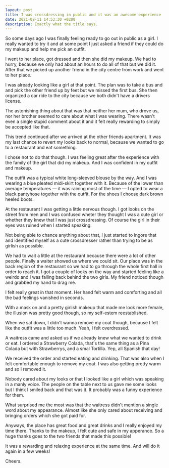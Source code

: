 ```yaml
---
layout: post
title: I was crossdressing in public and it was an awesome experience
date: 2021-08-11 14:53:30 +0200
description: Exactly what the title says.
---
```



So some days ago I was finally feeling ready to go out in public as a girl.
I really wanted to try it and at some point I just asked a friend if they could do my makeup and help me pick an outfit.

I went to her place, got dressed and then she did my makeup.
We had to hurry, because we only had about an hours to do all of that but we did it.
After that we picked up another friend in the city centre from work and went to her place.

I was already looking like a girl at that point.
The plan was to take a bus and and pick the other friend up by feet but we missed the first bus.
She then organized a car ride to the city because we both didn't have a drivers license.

The astonishing thing about that was that neither her mum, who drove us, nor her brother seemed to care about what I was wearing.
There wasn't even a single stupid comment about it and it felt really rewarding to simply be accepted like that.

This trend continued after we arrived at the other friends apartment.
It was my last chance to revert my looks back to normal, because we wanted to go to a restaurant and eat something.

I chose not to do that though.
I was feeling great after the experience with the family of the girl that did my makeup.
And I was confident in my outfit and makeup.

The outfit was a typical white long-sleeved blouse by the way.
And I was wearing a blue pleated midi-skirt together with it.
Because of the lower than average temperatures — it was raining most of the time — I opted to wear a black pantyhose together with the outfit.
For the shoes I choose dark brown heeled boots.

At the restaurant I was getting a little nervous though.
I got looks on the street from men and I was confused wheter they thought I was a cute girl or whether they knew that I was just crossdressing.
Of course the girl in their eyes was ruined when I started speaking.

Not being able to chance anything about that, I just started to ingore that and identified myself as a cute crossdresser rather than trying to be as girlish as possible.

We had to wait a little at the restaurant because there were a lot of other people.
Finally a waiter showed us where we could sit.
Our place was in the back region of the restaurant so we had to go through the whole first hall in order to reach it.
I got a couple of looks on the way and started feeling like a weirdo and I was falling back behind the two girls.
My friend noticed though and grabbed my hand to drag me.

I felt really great in that moment.
Her hand felt warm and comforting and all the bad feelings vanished in seconds.

With a mask on and a pretty girlish makeup that made me look more female, the illusion was pretty good though, so my self-estem reestablished.

When we sat down, I didn't wanna remove my coat though, because I felt like the outfit was a little too much.
Yeah, I felt overdressed.

A waitress came and asked us if we already knew what we wanted to drink or eat.
I ordered a Strawberry Colada, that's the same thing as a Pina Colada but with Strawberrys, and a smal Tortilla.
Yep, all Spanish that day!

We received the order and started eating and drinking.
That was also when I felt comfortable enough to remove my coat.
I was also getting pretty warm and so I removed it.

Nobody cared about my looks or that I looked like a girl which was speaking in a manly voice.
The people on the table next to us gave me some looks but I think I smiled back and that was it.
It probably was a funny experience for them.

What surprised me the most was that the waitress didn't mention a single word about my appearance.
Almost like she only cared about receiving and bringing orders which she got paid for.

Anyways, the place has great food and great drinks and I really enjoyed my time there.
Thanks to the makeup, I felt cute and safe in my apperance.
So a huge thanks goes to the two friends that made this possible!

It was a rewarding and relaxing experience at the same time.
And will do it again in a few weeks!

Cheers.
